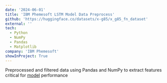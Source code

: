 ```yaml
---
date: '2024-06-01'
title: 'IBM Phemesoft LSTM Model Data Preprocess'
github: 'https://huggingface.co/datasets/x-g85/x_g85_fn_dataset'
external: ''
tech:
  - Python
  - NumPy
  - Pandas
  - Matplotlib
company: 'IBM Phemesoft'
showInProject: True
---
```


Preprocessed and filtered data using Pandas and NumPy to extract features critical for [model](https://huggingface.co/x-g85/X_G85_LSTM) performance
